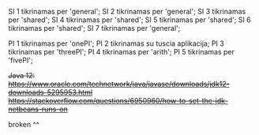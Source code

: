 SI 1 tikrinamas per 'general';
SI 2 tikrinamas per 'general';
SI 3 tikrinamas per 'shared';
SI 4 tikrinamas per 'shared';
SI 5 tikrinamas per 'shared';
SI 6 tikrinamas per 'shared';
SI 7 tikrinamas per 'general';

PI 1 tikrinamas per 'onePI';
PI 2 tikrinamas su tuscia aplikacija;
PI 3 tikrinamas per 'threePI';
PI 4 tikrinamas per 'arith';
PI 5 tikrinamas per 'fivePI';

~~Java 12:
https://www.oracle.com/technetwork/java/javase/downloads/jdk12-downloads-5295953.html
https://stackoverflow.com/questions/6950960/how-to-set-the-jdk-netbeans-runs-on~~

broken ^^


